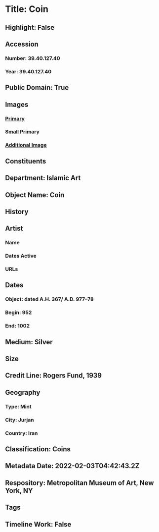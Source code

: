 # Title: Coin
## Highlight: False
## Accession
### Number: 39.40.127.40
### Year: 39.40.127.40
## Public Domain: True
## Images
### [Primary](https://images.metmuseum.org/CRDImages/is/original/39.40.127.40a.JPG)
### [Small Primary](https://images.metmuseum.org/CRDImages/is/web-large/39.40.127.40a.JPG)
### [Additional Image](https://images.metmuseum.org/CRDImages/is/original/39.40.127.40b.JPG)
## Constituents
## Department: Islamic Art
## Object Name: Coin
## History
## Artist
### Name
### Dates Active
### URLs
## Dates
### Object: dated A.H. 367/ A.D. 977–78
### Begin: 952
### End: 1002
## Medium: Silver
## Size
## Credit Line: Rogers Fund, 1939
## Geography
### Type: Mint
### City: Jurjan
### Country: Iran
## Classification: Coins
## Metadata Date: 2022-02-03T04:42:43.2Z
## Respository: Metropolitan Museum of Art, New York, NY
## Tags
## Timeline Work: False